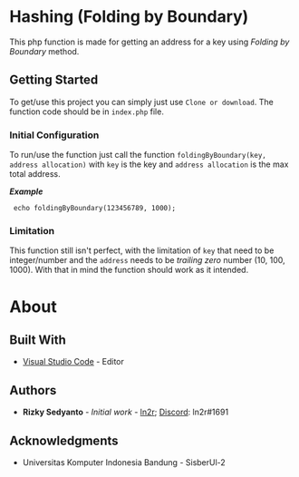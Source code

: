# Hashing (Folding by Boundary)
This php function is made for getting an address for a key using *Folding by Boundary* method.

## Getting Started
To get/use this project you can simply just use `Clone or download`. The function code should be in `index.php` file.

### Initial Configuration
To run/use the function just call the function `foldingByBoundary(key, address allocation)` with `key` is the key and `address allocation` is the max total address.

***Example***
```
 echo foldingByBoundary(123456789, 1000);
```

### Limitation
This function still isn't perfect, with the limitation of `key` that need to be integer/number and the `address` needs to be *trailing zero* number (10, 100, 1000). With that in mind the function should work as it intended.

# About
## Built With

* [Visual Studio Code](https://code.visualstudio.com/) - Editor

## Authors
* **Rizky Sedyanto** - *Initial work* - [ln2r](https://ln2r.web.id/); [Discord](https://discordapp.com/): ln2r#1691

## Acknowledgments
* Universitas Komputer Indonesia Bandung - SisberUl-2
